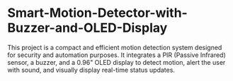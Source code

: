 # Smart-Motion-Detector-with-Buzzer-and-OLED-Display
This project is a compact and efficient motion detection system designed for security and automation purposes. It integrates a PIR (Passive Infrared) sensor, a buzzer, and a 0.96" OLED display to detect motion, alert the user with sound, and visually display real-time status updates.
